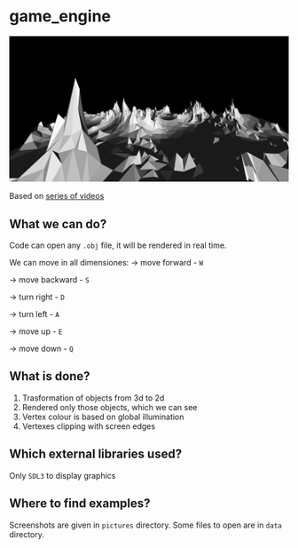 # game_engine
![Example](pictures/mountains.png)

Based on [series of videos](https://youtu.be/ih20l3pJoeU?si=wLg_fkEyXaHegQiT)


## What we can do?

Code can open any ```.obj``` file, it will be rendered in real time.

We can move in all dimensiones:
-> move forward - ```W```

-> move backward - ```S```

-> turn right - ```D```

-> turn left - ```A```

-> move up - ```E```

-> move down - ```Q```


## What is done?
1. Trasformation of objects from 3d to 2d
2. Rendered only those objects, which we can see
3. Vertex colour is based on global illumination
4. Vertexes clipping with screen edges


## Which external libraries used?
Only ```SDL3``` to display graphics


## Where to find examples?
Screenshots are given in ```pictures``` directory. 
Some files to open are in ```data``` directory.